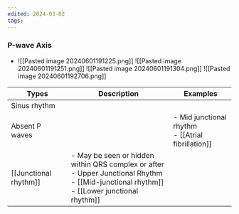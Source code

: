 ```yaml
---
edited: 2024-03-02
tags:
---
```

### P-wave Axis
- ![[Pasted image 20240601191225.png]]
![[Pasted image 20240601191251.png]]
![[Pasted image 20240601191304.png]]
![[Pasted image 20240601192706.png]]


| Types                 | Description                                                                                                                                        | Examples                                             |
| --------------------- | -------------------------------------------------------------------------------------------------------------------------------------------------- | ---------------------------------------------------- |
| Sinus rhythm          |                                                                                                                                                    |                                                      |
| Absent P waves        |                                                                                                                                                    | - Mid junctional rhythm<br>- [[Atrial fibrillation]] |
| [[Junctional rhythm]] | - May be seen or hidden within QRS complex or after <br>- Upper Junctional Rhythm<br>- [[Mid-junctional rhythm]]<br>-  [[Lower junctional rhythm]] |                                                      |

